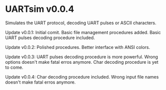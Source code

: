 # UARTsim v0.0.4

Simulates the UART protocol, decoding UART pulses or ASCII characters.

Update v0.0.1: Initial comit. Basic file management procedures added. Basic UART pulses decoding procedure included.

Update v0.0.2: Polished procedures. Better interface with ANSI colors.

Update v0.0.3: UART pulses decoding procedure is more powerful. Wrong options doesn't make fatal erros anymore. Char decoding procedure is yet to come.

Update v0.0.4: Char decoding procedure included. Wrong input file names doesn't make fatal erros anymore.

